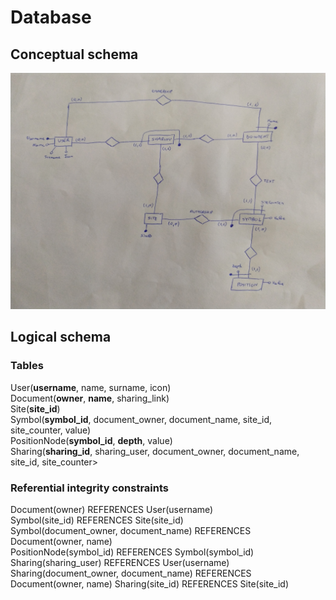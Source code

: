 # Database

## Conceptual schema
![image not found](images/er_diagram.jpg)

## Logical schema

### Tables
User(**username**, name, surname, icon)  
Document(**owner**, **name**, sharing_link)  
Site(**site_id**)  
Symbol(**symbol_id**, document_owner, document_name, site_id, site_counter, value)  
PositionNode(**symbol_id**, **depth**, value)  
Sharing(**sharing_id**, sharing_user, document_owner, document_name, site_id, site_counter>  

### Referential integrity constraints
Document(owner) REFERENCES User(username)  
Symbol(site_id) REFERENCES Site(site_id)  
Symbol(document_owner, document_name) REFERENCES Document(owner, name)  
PositionNode(symbol_id) REFERENCES Symbol(symbol_id)  
Sharing(sharing_user) REFERENCES User(username)  
Sharing(document_owner, document_name) REFERENCES Document(owner, name)
Sharing(site_id) REFERENCES Site(site_id)  
